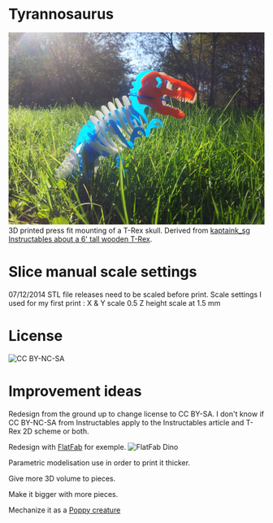 # Tyrannosaurus
![Tyrannosaurus by 3thanart](Pictures/IMG_20141207_123340.jpg)
3D printed press fit mounting of a T-Rex skull. 
Derived from [kaptaink_sg](http://www.instructables.com/member/kaptaink_cg) [Instructables about a 6' tall wooden T-Rex](http://www.instructables.com/id/Build-a-6-0-tall-Wooden-T-Rex-Model).

# Slice manual scale settings
07/12/2014 STL file releases need to be scaled before print.
Scale settings I used for my first print :
X & Y scale 0.5
Z height scale at 1.5 mm

# License
![CC BY-NC-SA](http://www.instructables.com/static/img/license/by-nc-sa_small.png)

# Improvement ideas
Redesign from the ground up to change license to CC BY-SA. I don't know if CC BY-NC-SA from Instructables apply to the Instructables article and T-Rex 2D scheme or both. 

Redesign with [FlatFab](http://flatfab.com) for exemple.
![FlatFab Dino](http://www.dgp.toronto.edu/~mccrae/projects/flatfitfab/gallery-images/dino2.jpg)

Parametric modelisation use in order to print it thicker.

Give more 3D volume to pieces.

Make it bigger with more pieces.

Mechanize it as a [Poppy creature](https://www.poppy-project.org)

